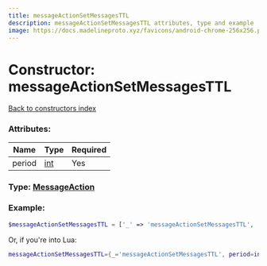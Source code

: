 ```yaml
---
title: messageActionSetMessagesTTL
description: messageActionSetMessagesTTL attributes, type and example
image: https://docs.madelineproto.xyz/favicons/android-chrome-256x256.png
---
```

# Constructor: messageActionSetMessagesTTL  
[Back to constructors index](index.md)



### Attributes:

| Name     |    Type       | Required |
|----------|---------------|----------|
|period|[int](../types/int.md) | Yes|



### Type: [MessageAction](../types/MessageAction.md)


### Example:

```php
$messageActionSetMessagesTTL = ['_' => 'messageActionSetMessagesTTL', 'period' => int];
```  


Or, if you're into Lua:

```lua
messageActionSetMessagesTTL={_='messageActionSetMessagesTTL', period=int}

```


